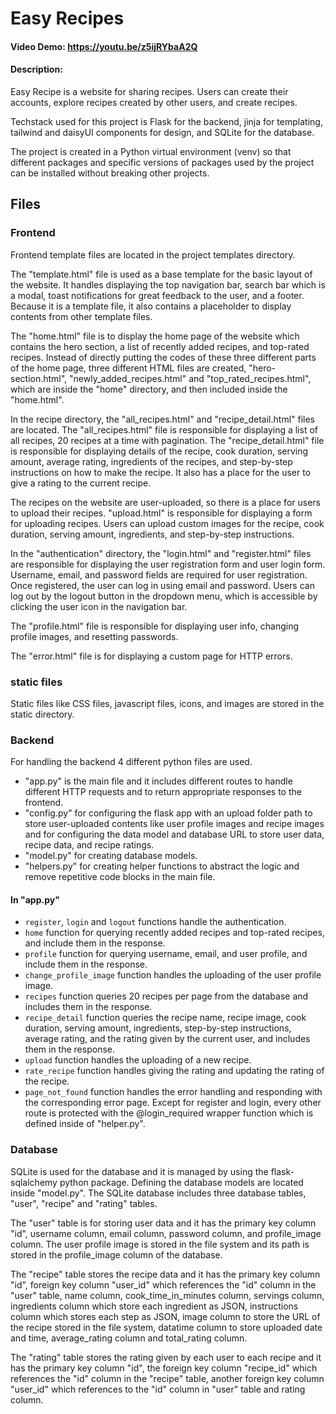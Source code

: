 # Easy Recipes
#### Video Demo: https://youtu.be/z5ijRYbaA2Q
#### Description: 

Easy Recipe is a website for sharing recipes. Users can create their accounts, explore recipes created by other users, and create recipes.

Techstack used for this project is Flask for the backend, jinja for templating, tailwind and daisyUI components for design, and SQLite for the database.

The project is created in a Python virtual environment (venv) so that different packages and specific versions of packages used by the project can be installed without breaking other projects.

## Files

### Frontend

Frontend template files are located in the project templates directory.

The "template.html" file is used as a base template for the basic layout of the website. It handles displaying the top navigation bar, search bar which is a modal, toast notifications for great feedback to the user, and a footer. Because it is a template file, it also contains a placeholder to display contents from other template files.

The "home.html" file is to display the home page of the website which contains the hero section, a list of recently added recipes, and top-rated recipes. Instead of directly putting the codes of these three different parts of the home page, three different HTML files are created, "hero-section.html", "newly_added_recipes.html" and "top_rated_recipes.html", which are inside the "home" directory, and then included inside the "home.html".

In the recipe directory, the "all_recipes.html" and "recipe_detail.html" files are located. The "all_recipes.html" file is responsible for displaying a list of all recipes, 20 recipes at a time with pagination. The "recipe_detail.html" file is responsible for displaying details of the recipe, cook duration, serving amount, average rating, ingredients of the recipes, and step-by-step instructions on how to make the recipe. It also has a place for the user to give a rating to the current recipe.

The recipes on the website are user-uploaded, so there is a place for users to upload their recipes. "upload.html" is responsible for displaying a form for uploading recipes. Users can upload custom images for the recipe, cook duration, serving amount, ingredients, and step-by-step instructions.

In the "authentication" directory, the "login.html" and "register.html" files are responsible for displaying the user registration form and user login form. Username, email, and password fields are required for user registration. Once registered, the user can log in using email and password. Users can log out by the logout button in the dropdown menu, which is accessible by clicking the user icon in the navigation bar.

The "profile.html" file is responsible for displaying user info, changing profile images, and resetting passwords.

The "error.html" file is for displaying a custom page for HTTP errors.

### static files

Static files like CSS files, javascript files, icons, and images are stored in the static directory.

### Backend

For handling the backend 4 different python files are used.

- "app.py" is the main file and it includes different routes to handle different HTTP requests and to return appropriate responses to the frontend.
- "config.py" for configuring the flask app with an upload folder path to store user-uploaded contents like user profile images and recipe images and for configuring the data model and database URL to store user data, recipe data, and recipe ratings.
- "model.py" for creating database models.
- "helpers.py" for creating helper functions to abstract the logic and remove repetitive code blocks in the main file.

#### In "app.py"

- ```register```, ```login``` and ```logout``` functions handle the authentication.
- ```home``` function for querying recently added recipes and top-rated recipes, and include them in the response.
- ```profile``` function for querying username, email, and user profile, and include them in the response.
- ```change_profile_image``` function handles the uploading of the user profile image.
- ```recipes``` function queries 20 recipes per page from the database and includes them in the response.
- ```recipe_detail``` function queries the recipe name, recipe image, cook duration, serving amount, ingredients, step-by-step instructions, average rating, and the rating given by the current user, and includes them in the response.
- ```upload``` function handles the uploading of a new recipe.
- ```rate_recipe``` function handles giving the rating and updating the rating of the recipe.
- ```page_not_found``` function handles the error handling and responding with the corresponding error page.
Except for register and login, every other route is protected with the @login_required wrapper function which is defined inside of "helper.py".

### Database

SQLite is used for the database and it is managed by using the flask-sqlalchemy python package. Defining the database models are located inside "model.py". The SQLite database includes three database tables, "user", "recipe" and "rating" tables.

The "user" table is for storing user data and it has the primary key column "id", username column, email column, password column, and profile_image column. The user profile image is stored in the file system and its path is stored in the profile_image column of the database.

The "recipe" table stores the recipe data and it has the primary key column "id", foreign key column "user_id" which references the "id" column in the "user" table, name column, cook_time_in_minutes column, servings column, ingredients column which store each ingredient as JSON, instructions column which stores each step as JSON, image column to store the URL of the recipe stored in the file system, datatime column to store uploaded date and time, average_rating column and total_rating column.

The "rating" table stores the rating given by each user to each recipe and it has the primary key column "id", the foreign key column "recipe_id" which references the "id" column in the "recipe" table, another foreign key column "user_id" which references to the "id" column in "user" table and rating column.


